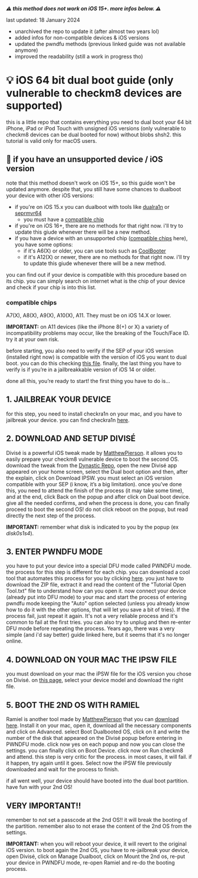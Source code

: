 ***⚠️ this method does not work on iOS 15+. more infos below. ⚠️***

last updated: 18 January 2024
- unarchived the repo to update it (after almost two years lol)
- added infos for non-compatible devices & iOS versions
- updated the pwndfu methods (previous linked guide was not available anymore)
- improved the readability (still a work in progress tho)

# 💡 iOS 64 bit dual boot guide (only vulnerable to checkm8 devices are supported)
this is a little repo that contains everything you need to dual boot your 64 bit iPhone, iPad or iPod Touch with unsigned iOS versions (only vulnerable to checkm8 devices can be dual booted for now) without blobs shsh2. this tutorial is valid only for macOS users.

## 📮 if you have an unsupported device / iOS version
note that this method doesn't work on iOS 15+, so this guide won't be updated anymore. despite that, you still have some chances to dualboot your device with other iOS versions:
- if you're on iOS 15.x you can dualboot with tools like [dualra1n](https://github.com/edwin170/dualra1n) or [seprmvr64](https://github.com/mineek/seprmvr64)
  - you must have a [compatible chip](#compatible-chips)
- if you're on iOS 16+, there are no methods for that right now. i'll try to update this giude whenever there will be a new method.
- if you have a device with an unsupported chip ([compatible chips](#compatible-chips) here), you have some options:
  - if it's A6(X) or older, you can use tools such as [CoolBooter](https://coolbooter.com/)
  - if it's A12(X) or newer, there are no methods for that right now. i'll try to update this giude whenever there will be a new method.

you can find out if your device is compatible with this procedure based on its chip. you can simply search on internet what is the chip of your device and check if your chip is into this list.

### compatible chips
A7(X), A8(X), A9(X), A10(X), A11. They must be on iOS 14.X or lower.

**IMPORTANT:** on A11 devices (like the iPhone 8(+) or X) a variety of incompatibility problems may occur, like the breaking of the Touch/Face ID. try it at your own risk.

before starting, you also need to verify if the SEP of your iOS version (installed right now) is compatible with the version of iOS you want to dual boot. you can do this checking [this file](https://docs.google.com/spreadsheets/d/1Mb1UNm6g3yvdQD67M413GYSaJ4uoNhLgpkc7YKi3LBs/). finally, the last thing you have to verify is if you’re in a jailbreakkable version of iOS 14 or older.

done all this, you’re ready to start! the first thing you have to do is…

## 1. JAILBREAK YOUR DEVICE
for this step, you need to install checkra1n on your mac, and you have to jailbreak your device. you can find checkra1n [here](https://checkra.in/).

## 2. DOWNLOAD AND SETUP DIVISÉ
Divisé is a powerful iOS tweak made by [MatthewPierson](https://github.com/MatthewPierson). it allows you to easily prepare your checkm8 vulnerable device to boot the second OS. download the tweak from the [Dynastic Repo](https://repo.dynastic.co/), open the new Divisé app appeared on your home screen, select the Dual boot option and then, after the explain, click on Download IPSW. you must select an iOS version compatible with your SEP (i know, it’s a big limitation). once you’ve done this, you need to attend the finish of the process (it may take some time), and at the end, click Back on the popup and after click on Dual boot device. give all the needed confirms, and when the process is done, you can finally proceed to boot the second OS! do not click reboot on the popup, but read directly the next step of the process.

**IMPORTANT:** remember what disk is indicated to you by the popup (ex *disk0s1s4*).

## 3. ENTER PWNDFU MODE
you have to put your device into a special DFU mode called PWNDFU mode. the process for this step is different for each chip. you can download a cool tool that automates this process for you by clicking [here](https://github.com/ddvniele/iOS-64bit-dualboot-guide/releases/download/pwndfu-exploit/pwndfu.zip). you just have to download the ZIP file, extract it and read the content of the "Tutorial Open Tool.txt" file to understand how can you open it. now connect your device (already put into DFU mode) to your mac and start the process of entering pwndfu mode keeping the "Auto" option selected (unless you already know how to do it with the other options, that will let you save a bit of tries). If the process fail, just repeat it again. It's not a very reliable process and it's common to fail at the first tries. you can also try to unplug and then re-enter DFU mode before repeating the process. Years ago, there was a very simple (and i'd say better) guide linked here, but it seems that it's no longer online.

## 4. DOWNLOAD ON YOUR MAC THE IPSW FILE
you must download on your mac the iPSW file for the iOS version you chose on Divisé. on [this page](https://ipsw.me/), select your device model and download the right file.

## 5. BOOT THE 2ND OS WITH RAMIEL
Ramiel is another tool made by [MatthewPierson](https://github.com/MatthewPierson) that you can [download here](https://ramiel.app/). Install it on your mac, open it, download all the necessary components and click on Advanced. select Boot Dualbooted OS, click on it and write the number of the disk that appeared on the Divisé popup before entering in PWNDFU mode. click now yes on each popup and now you can close the settings. you can finally click on Boot Device. click now on Run checkm8 and attend. this step is very critic for the process. in most cases, it will fail. if it happen, try again until it goes. Select now the iPSW file previously downloaded and wait for the process to finish.

if all went well, your device should have booted into the dual boot partition. have fun with your 2nd OS!

## VERY IMPORTANT!!
remember to not set a passcode at the 2nd OS!! it will break the booting of the partition. remember also to not erase the content of the 2nd OS from the settings.

**IMPORTANT:** when you will reboot your device, it will revert to the original iOS version. to boot again the 2nd OS, you have to re-jailbreak your device, open Divisé, click on Manage Dualboot, click on Mount the 2nd os, re-put your device in PWNDFU mode, re-open Ramiel and re-do the booting process.
